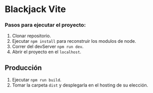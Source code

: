 # Blackjack Vite

### Pasos para ejecutar el proyecto:

1. Clonar repositorio.
2. Ejecutar ```npm install``` para reconstruir los modulos de node.
3. Correr del devServer ```npm run dev```.
4. Abrir el proyecto en el ```localhost```.

## Producción
1. Ejecutar ```npm run build```.
2. Tomar la carpeta ```dist``` y desplegarla en el hosting de su elección.

